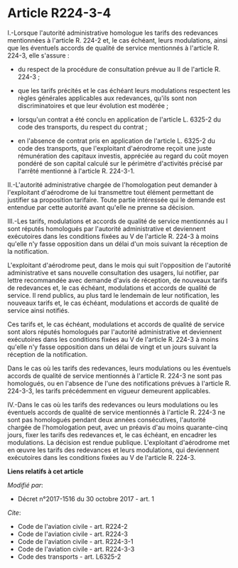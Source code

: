 # Article R224-3-4

I.-Lorsque l'autorité administrative homologue les tarifs des redevances mentionnées à l'article R. 224-2 et, le cas échéant,
leurs modulations, ainsi que les éventuels accords de qualité de service mentionnés à l'article R. 224-3, elle s'assure :

- du respect de la procédure de consultation prévue au II de l'article R. 224-3 ;

- que les tarifs précités et le cas échéant leurs modulations respectent les règles générales applicables aux redevances,
qu'ils sont non discriminatoires et que leur évolution est modérée ;

- lorsqu'un contrat a été conclu en application de l'article L. 6325-2 du code des transports, du respect du contrat ;

- en l'absence de contrat pris en application de l'article L. 6325-2 du code des transports, que l'exploitant d'aérodrome
reçoit une juste rémunération des capitaux investis, appréciée au regard du coût moyen pondéré de son capital calculé sur le
périmètre d'activités précisé par l'arrêté mentionné à l'article R. 224-3-1.

II.-L'autorité administrative chargée de l'homologation peut demander à l'exploitant d'aérodrome de lui transmettre tout
élément permettant de justifier sa proposition tarifaire. Toute partie intéressée qui le demande est entendue par cette
autorité avant qu'elle ne prenne sa décision.

III.-Les tarifs, modulations et accords de qualité de service mentionnés au I sont réputés homologués par l'autorité
administrative et deviennent exécutoires dans les conditions fixées au V de l'article R. 224-3 à moins qu'elle n'y fasse
opposition dans un délai d'un mois suivant la réception de la notification.

L'exploitant d'aérodrome peut, dans le mois qui suit l'opposition de l'autorité administrative et sans nouvelle consultation
des usagers, lui notifier, par lettre recommandée avec demande d'avis de réception, de nouveaux tarifs de redevances et, le
cas échéant, modulations et accords de qualité de service. Il rend publics, au plus tard le lendemain de leur notification,
les nouveaux tarifs et, le cas échéant, modulations et accords de qualité de service ainsi notifiés.

Ces tarifs et, le cas échéant, modulations et accords de qualité de service sont alors réputés homologués par l'autorité
administrative et deviennent exécutoires dans les conditions fixées au V de l'article R. 224-3 à moins qu'elle n'y fasse
opposition dans un délai de vingt et un jours suivant la réception de la notification.

Dans le cas où les tarifs des redevances, leurs modulations ou les éventuels accords de qualité de service mentionnés à
l'article R. 224-3 ne sont pas homologués, ou en l'absence de l'une des notifications prévues à l'article R. 224-3-3, les
tarifs précédemment en vigueur demeurent applicables.

IV.-Dans le cas où les tarifs des redevances ou leurs modulations ou les éventuels accords de qualité de service mentionnés à
l'article R. 224-3 ne sont pas homologués pendant deux années consécutives, l'autorité chargée de l'homologation peut, avec
un préavis d'au moins quarante-cinq jours, fixer les tarifs des redevances et, le cas échéant, en encadrer les modulations.
La décision est rendue publique. L'exploitant d'aérodrome met en œuvre les tarifs des redevances et leurs modulations, qui
deviennent exécutoires dans les conditions fixées au V de l'article R. 224-3.

**Liens relatifs à cet article**

_Modifié par_:

  - Décret n°2017-1516 du 30 octobre 2017 - art. 1

_Cite_:

  - Code de l'aviation civile - art. R224-2
  - Code de l'aviation civile - art. R224-3
  - Code de l'aviation civile - art. R224-3-1
  - Code de l'aviation civile - art. R224-3-3
  - Code des transports - art. L6325-2
